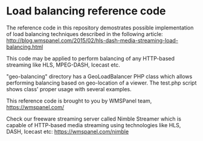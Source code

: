 # Load balancing reference code

The reference code in this repository demostrates possible implementation of load balancing techniques described in the following article:
http://blog.wmspanel.com/2015/02/hls-dash-media-streaming-load-balancing.html

This code may be applied to perform balancing of any HTTP-based streaming like HLS, MPEG-DASH, Icecast etc.

"geo-balancing" directory has a GeoLoadBalancer PHP class which allows performing balancing based on geo-location of a viewer. The test.php script shows class' proper usage with several examples.


This reference code is brought to you by WMSPanel team, https://wmspanel.com/

Check our freeware streaming server called Nimble Streamer which is capable of HTTP-based media streaming using technologies like HLS, DASH, Icecast etc: https://wmspanel.com/nimble
